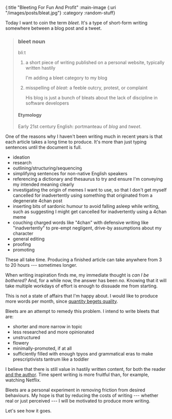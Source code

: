 {:title "Bleeting For Fun And Profit"
 :main-image {:uri "/images/posts/bleat.jpg"}
 :category :random-stuff}

Today I want to coin the term _bleet_. It's a type of short-form
writing somewhere between a blog post and a tweet.

<!--more-->

<blockquote class="worddef">
  <h3 class="worddef--title">
    <span class="worddef--word">bleet</span>
    <span class="worddef--function">noun</span>
  </h3>
  <p class="worddef--ipa">bliːt</p>

  <ol class="worddef--definition-list">
    <li class="worddef--definition">
      <p>a short piece of writing published on a personal website,
      typically written hastily</p>
      <span class="worddef--example">I'm adding a bleet category to
      my blog</span>
    </li>
    <li class="worddef--definition">
      <p>misspelling of <em class="worddef--ref">bleat</em>: a
      feeble outcry, protest, or complaint</p>
      <span class="worddef--example">His blog is just a bunch of
      bleats about the lack of discipline in software
      developers</span>
    </li>
  </ol>

  <section class="worddef--section">
    <h4 class="worddef--section-title">Etymology</h4>
    <p>Early 21st century English: portmanteau of <em
    class="worddef--ref">blog</em> and <em
    class="worddef--ref">tweet</em>.</p>
  </section>
</blockquote>

One of the reasons why I haven't been writing much in recent years is that each article takes a long time to produce.
It's more than just typing sentences until the document is full.

- ideation
- research
- outlining/structuring/sequencing
- simplifying sentences for non-native English speakers
- referencing a dictionary and thesaurus to try and ensure I'm conveying my intended meaning clearly
- investigating the origin of memes I want to use, so that I don't get myself cancelled for inadvertently using something that originated from a degenerate 4chan post
- inserting bits of sardonic humour to avoid falling asleep while writing,
  such as suggesting I might get cancelled for inadvertently using a 4chan meme
- couching charged words like "4chan" with defensive writing like "inadvertently"
  to pre-empt negligent, drive-by assumptions about my character
- general editing
- proofing
- promoting

These all take time.
Producing a finished article can take anywhere from 3 to 20 hours --- sometimes longer.

When writing inspiration finds me, my immediate thought is _can I be bothered?_
And, for a while now, the answer has been _no_.
Knowing that it will take multiple workdays of effort is enough to dissuade me from starting.

This is not a state of affairs that I'm happy about.
I would like to produce more words per month,
since [quantity begets quality][pots].

Bleets are an attempt to remedy this problem.
I intend to write bleets that are:

- shorter and more narrow in topic
- less researched and more opinionated
- unstructured
- flowery
- minimally-promoted, if at all
- sufficiently filled with enough tpyos and grammatical eras to make
  prescriptivists tantrum like a toddler

I believe that there is still value in hastily written content,
for both the reader [and the author][writing_is_thinking].
Time spent writing is more fruitful than, for example, watching Netflix.

Bleets are a personal experiment in removing friction from desired behaviours.
My hope is that by reducing the costs of writing ---
whether real or just perceived ---
I will be motivated to produce more writing.

Let's see how it goes.

[pots]: https://blog.codinghorror.com/quantity-always-trumps-quality/
[writing_is_thinking]: https://tomprof.stanford.edu/posting/1472
